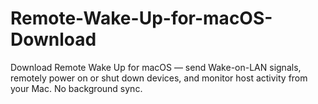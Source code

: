 # Remote-Wake-Up-for-macOS-Download
Download Remote Wake Up for macOS — send Wake-on-LAN signals, remotely power on or shut down devices, and monitor host activity from your Mac. No background sync.
